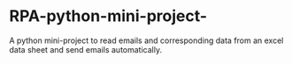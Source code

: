 # RPA-python-mini-project-
A python mini-project to read emails and corresponding data from an excel data sheet and send emails automatically.
